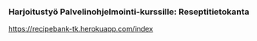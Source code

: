 ### Harjoitustyö Palvelinohjelmointi-kurssille: Reseptitietokanta

https://recipebank-tk.herokuapp.com/index
